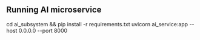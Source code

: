 ## Running AI microservice
cd ai_subsystem && pip install -r requirements.txt
uvicorn ai_service:app --host 0.0.0.0 --port 8000
